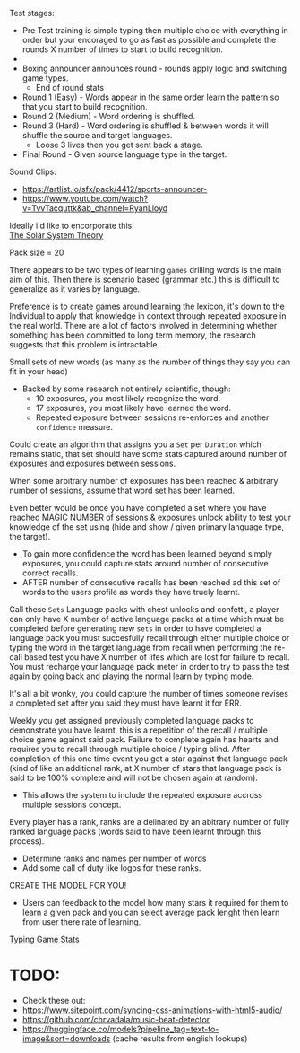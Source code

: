 Test stages: 
 - Pre Test training is simple typing then multiple choice with everything in order but your encoraged to go as fast as possible and complete the rounds X number of times to start to build recognition.
 - 
 - Boxing announcer announces round - rounds apply logic and switching game types.
   - End of round stats 
 - Round 1 (Easy) - Words appear in the same order learn the pattern so that you start to build recognition.
 - Round 2 (Medium) - Word ordering is shuffled.
 - Round 3 (Hard) - Word ordering is shuffled & between words it will shuffle the source and target languages.
    - Loose 3 lives then you get sent back a stage.
 - Final Round - Given source language type in the target.

Sound Clips:
 - https://artlist.io/sfx/pack/4412/sports-announcer-
 - https://www.youtube.com/watch?v=TvvTacquttk&ab_channel=RyanLloyd


Ideally i'd like to encorporate this:  
[The Solar System Theory](https://www.youtube.com/watch?v=95NgtNgmnWA&list=WL&index=2&ab_channel=NathanielDrew)

Pack size = 20

There appears to be two types of learning `games` drilling words is the main aim of this. Then there is scenario based (grammar etc.) this is difficult to generalize as it varies by language. 

Preference is to create games around learning the lexicon, it's down to the Individual to apply that knowledge in context through repeated exposure in the real world. There are a lot of factors involved in determining whether something has been committed to long term memory, the research suggests that this problem is intractable.

Small sets of new words (as many as the number of things they say you can fit in your head)
 - Backed by some research not entirely scientific, though:
   - 10 exposures, you most likely recognize the word.
   - 17 exposures, you most likely have learned the word.
   - Repeated exposure between sessions re-enforces and another `confidence` measure.

Could create an algorithm that assigns you a `Set` per `Duration` which remains static, that set should have some stats captured around
number of exposures and exposures between sessions. 

When some arbitrary number of exposures has been reached & arbitrary number of sessions, assume that word set has been learned.

Even better would be once you have completed a set where you have reached MAGIC NUMBER of sessions & exposures unlock ability
to test your knowledge of the set using (hide and show / given primary language type, the target).
 - To gain more confidence the word has been learned beyond simply exposures, you could capture stats around number of consecutive correct recalls.
 - AFTER number of consecutive recalls has been reached ad this set of words to the users profile as words they have truely learnt.
 
Call these `Sets` Language packs with chest unlocks and confetti, a player can only have X number of active language packs at a time which must be completed before generating new `sets` in order to have completed a language pack you must succesfully recall through either multiple choice or typing the word in the target language from recall when performing the re-call based test you have X number of lifes which are lost for failure to recall. You must recharge your language pack meter in order to try to pass the test again by going back and playing the normal learn by typing mode.
 
It's all a bit wonky, you could capture the number of times someone revises a completed set after you said they must have learnt it for ERR.

Weekly you get assigned previously completed language packs to demonstrate you have learnt, this is a repetition of the recall / multiple choice game against said pack. Failure to complete again has hearts and requires you to recall through multiple choice / typing blind. After completion of this one time event you get a star against that language pack (kind of like an additional rank, at X number of stars that language pack is said to be 100% complete and will not be chosen again at random).
 - This allows the system to include the repeated exposure accross multiple sessions concept.
 
Every player has a rank, ranks are a delinated by an abitrary number of fully ranked language packs (words said to have been learnt through this process). 
 - Determine ranks and names per number of words
 - Add some call of duty like logos for these ranks.


CREATE THE MODEL FOR YOU!
 - Users can feedback to the model how many stars it required for them to learn a given pack and you can select average pack lenght then learn from user there rate of learning.

[Typing Game Stats](https://docs.google.com/spreadsheets/d/1oI6pzqCzjcnptOGzIktbBPbYnTh_l2tM_k34KRjYtvU/edit#gid=0)

# TODO: 
- Check these out:
 - https://www.sitepoint.com/syncing-css-animations-with-html5-audio/
 - https://github.com/chrvadala/music-beat-detector  
 - https://huggingface.co/models?pipeline_tag=text-to-image&sort=downloads (cache results from english lookups)
